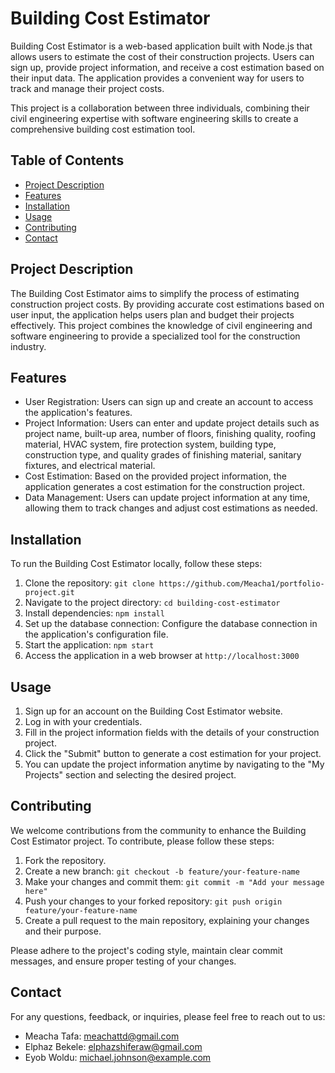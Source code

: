 # Building Cost Estimator

Building Cost Estimator is a web-based application built with Node.js that allows users to estimate the cost of their construction projects. Users can sign up, provide project information, and receive a cost estimation based on their input data. The application provides a convenient way for users to track and manage their project costs.

This project is a collaboration between three individuals, combining their civil engineering expertise with software engineering skills to create a comprehensive building cost estimation tool.

## Table of Contents

- [Project Description](#project-description)
- [Features](#features)
- [Installation](#installation)
- [Usage](#usage)
- [Contributing](#contributing)
- [Contact](#contact)

## Project Description

The Building Cost Estimator aims to simplify the process of estimating construction project costs. By providing accurate cost estimations based on user input, the application helps users plan and budget their projects effectively. This project combines the knowledge of civil engineering and software engineering to provide a specialized tool for the construction industry.

## Features

- User Registration: Users can sign up and create an account to access the application's features.
- Project Information: Users can enter and update project details such as project name, built-up area, number of floors, finishing quality, roofing material, HVAC system, fire protection system, building type, construction type, and quality grades of finishing material, sanitary fixtures, and electrical material.
- Cost Estimation: Based on the provided project information, the application generates a cost estimation for the construction project.
- Data Management: Users can update project information at any time, allowing them to track changes and adjust cost estimations as needed.

## Installation

To run the Building Cost Estimator locally, follow these steps:

1. Clone the repository: `git clone https://github.com/Meacha1/portfolio-project.git`
2. Navigate to the project directory: `cd building-cost-estimator`
3. Install dependencies: `npm install`
4. Set up the database connection: Configure the database connection in the application's configuration file.
5. Start the application: `npm start`
6. Access the application in a web browser at `http://localhost:3000`

## Usage

1. Sign up for an account on the Building Cost Estimator website.
2. Log in with your credentials.
3. Fill in the project information fields with the details of your construction project.
4. Click the "Submit" button to generate a cost estimation for your project.
5. You can update the project information anytime by navigating to the "My Projects" section and selecting the desired project.

## Contributing

We welcome contributions from the community to enhance the Building Cost Estimator project. To contribute, please follow these steps:

1. Fork the repository.
2. Create a new branch: `git checkout -b feature/your-feature-name`
3. Make your changes and commit them: `git commit -m "Add your message here"`
4. Push your changes to your forked repository: `git push origin feature/your-feature-name`
5. Create a pull request to the main repository, explaining your changes and their purpose.

Please adhere to the project's coding style, maintain clear commit messages, and ensure proper testing of your changes.


## Contact

For any questions, feedback, or inquiries, please feel free to reach out to us:

- Meacha Tafa: meachattd@gmail.com
- Elphaz Bekele: elphazshiferaw@gmail.com
- Eyob Woldu: michael.johnson@example.com